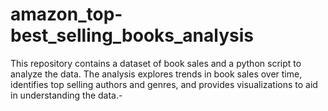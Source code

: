 # amazon_top-best_selling_books_analysis
This repository contains a dataset of book sales and a python script to analyze the data. The analysis explores trends in book sales over time, identifies top selling authors and genres, and provides visualizations to aid in understanding the data.-
